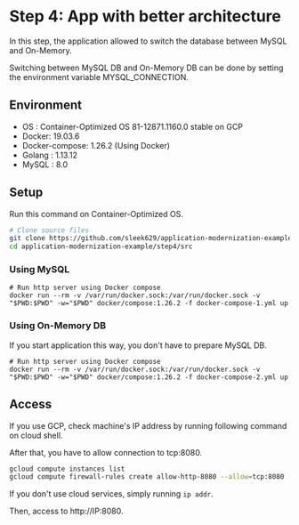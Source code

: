 # Step 4: App with better architecture

In this step, the application allowed to switch the database between MySQL and On-Memory.

Switching between MySQL DB and On-Memory DB can be done by setting the environment variable MYSQL_CONNECTION.

## Environment

- OS : Container-Optimized OS 81-12871.1160.0 stable on GCP
- Docker: 19.03.6
- Docker-compose: 1.26.2 (Using Docker)
- Golang : 1.13.12
- MySQL : 8.0

## Setup

Run this command on Container-Optimized OS.

```bash
# Clone source files
git clone https://github.com/sleek629/application-modernization-example.git
cd application-modernization-example/step4/src
```

### Using MySQL

```
# Run http server using Docker compose
docker run --rm -v /var/run/docker.sock:/var/run/docker.sock -v "$PWD:$PWD" -w="$PWD" docker/compose:1.26.2 -f docker-compose-1.yml up
```

### Using On-Memory DB

If you start application this way, you don't have to prepare MySQL DB.

```
# Run http server using Docker compose
docker run --rm -v /var/run/docker.sock:/var/run/docker.sock -v "$PWD:$PWD" -w="$PWD" docker/compose:1.26.2 -f docker-compose-2.yml up
```

 ## Access

If you use GCP, check machine's IP address by running following command on cloud shell.

After that, you have to allow connection to tcp:8080.

```bash
gcloud compute instances list
gcloud compute firewall-rules create allow-http-8080 --allow=tcp:8080 --network default --direction ingress --priority 1000
```

If you don't use cloud services, simply running `ip addr`.



Then, access to http://IP:8080.

